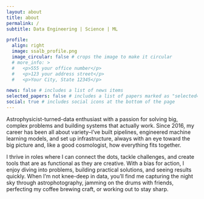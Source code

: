 ```yaml
---
layout: about
title: about
permalink: /
subtitle: Data Engineering | Science | ML

profile:
  align: right
  image: ssalb_profile.png
  image_circular: false # crops the image to make it circular
  # more_info: >
  #   <p>555 your office number</p>
  #   <p>123 your address street</p>
  #   <p>Your City, State 12345</p>

news: false # includes a list of news items
selected_papers: false # includes a list of papers marked as "selected={true}"
social: true # includes social icons at the bottom of the page
---
```


Astrophysicist-turned-data enthusiast with a passion for solving big, complex problems and building systems that actually work. Since 2016, my career has been all about variety–I’ve built pipelines, engineered machine learning models, and set up infrastructure, always with an eye toward the big picture and, like a good cosmologist, how everything fits together.

I thrive in roles where I can connect the dots, tackle challenges, and create tools that are as functional as they are creative. With a bias for action, I enjoy diving into problems, building practical solutions, and seeing results quickly. When I’m not knee-deep in data, you’ll find me capturing the night sky through astrophotography, jamming on the drums with friends, perfecting my coffee brewing craft, or working out to stay sharp.

